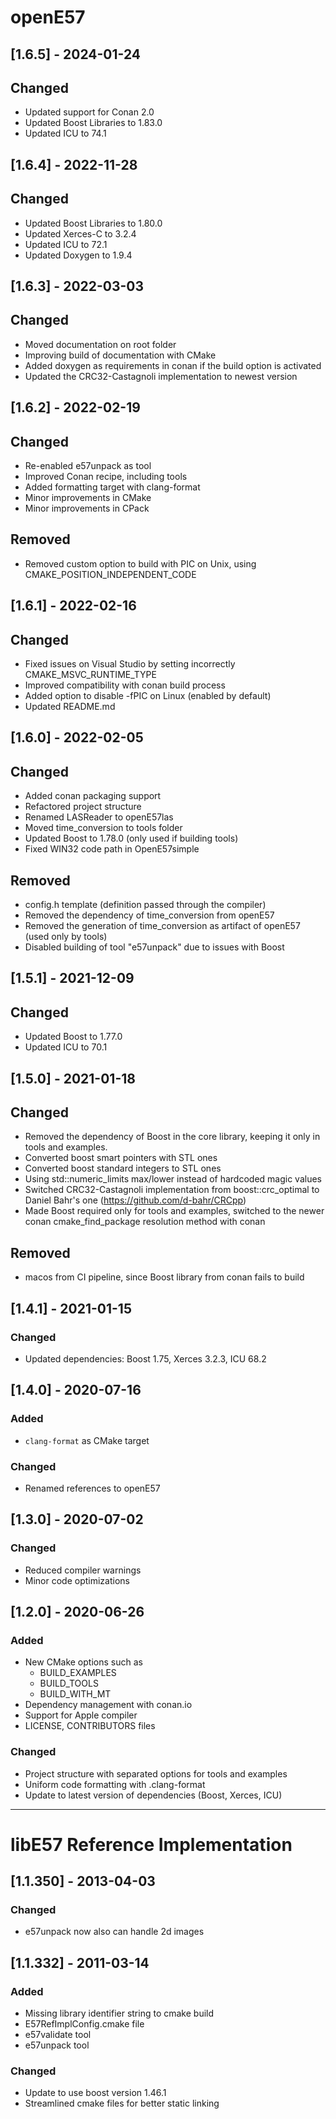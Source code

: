 # openE57

## [1.6.5] - 2024-01-24

## Changed
- Updated support for Conan 2.0
- Updated Boost Libraries to 1.83.0
- Updated ICU to 74.1

## [1.6.4] - 2022-11-28

## Changed
- Updated Boost Libraries to 1.80.0
- Updated Xerces-C to 3.2.4
- Updated ICU to 72.1
- Updated Doxygen to 1.9.4

## [1.6.3] - 2022-03-03

## Changed
- Moved documentation on root folder
- Improving build of documentation with CMake
- Added doxygen as requirements in conan if the build option is activated
- Updated the CRC32-Castagnoli implementation to newest version

## [1.6.2] - 2022-02-19

## Changed
- Re-enabled e57unpack as tool
- Improved Conan recipe, including tools
- Added formatting target with clang-format
- Minor improvements in CMake
- Minor improvements in CPack

## Removed
- Removed custom option to build with PIC on Unix, using CMAKE_POSITION_INDEPENDENT_CODE

## [1.6.1] - 2022-02-16

## Changed
- Fixed issues on Visual Studio by setting incorrectly CMAKE_MSVC_RUNTIME_TYPE
- Improved compatibility with conan build process
- Added option to disable -fPIC on Linux (enabled by default)
- Updated README.md

## [1.6.0] - 2022-02-05

## Changed
- Added conan packaging support
- Refactored project structure
- Renamed LASReader to openE57las
- Moved time_conversion to tools folder
- Updated Boost to 1.78.0 (only used if building tools)
- Fixed WIN32 code path in OpenE57simple

## Removed
- config.h template (definition passed through the compiler)
- Removed the dependency of time_conversion from openE57
- Removed the generation of time_conversion as artifact of openE57 (used only by tools)
- Disabled building of tool "e57unpack" due to issues with Boost

## [1.5.1] - 2021-12-09

## Changed
- Updated Boost to 1.77.0
- Updated ICU to 70.1

## [1.5.0] - 2021-01-18

## Changed
- Removed the dependency of Boost in the core library, keeping it only in tools and examples.
- Converted boost smart pointers with STL ones
- Converted boost standard integers to STL ones
- Using std::numeric_limits max/lower instead of hardcoded magic values
- Switched CRC32-Castagnoli implementation from boost::crc_optimal to Daniel Bahr's one (https://github.com/d-bahr/CRCpp)
- Made Boost required only for tools and examples, switched to the newer conan cmake_find_package resolution method with conan

## Removed
- macos from CI pipeline, since Boost library from conan fails to build


## [1.4.1] - 2021-01-15

### Changed
- Updated dependencies: Boost 1.75, Xerces 3.2.3, ICU 68.2
  

## [1.4.0] - 2020-07-16
### Added
- `clang-format` as CMake target

### Changed
- Renamed references to openE57
  

## [1.3.0] - 2020-07-02
### Changed
- Reduced compiler warnings
- Minor code optimizations


## [1.2.0] - 2020-06-26
### Added
- New CMake options such as
  - BUILD_EXAMPLES
  - BUILD_TOOLS
  - BUILD_WITH_MT
- Dependency management with conan.io
- Support for Apple compiler
- LICENSE, CONTRIBUTORS files

### Changed
- Project structure with separated options for tools and examples
- Uniform code formatting with .clang-format
- Update to latest version of dependencies (Boost, Xerces, ICU)

------------

# libE57 Reference Implementation

## [1.1.350] - 2013-04-03
### Changed
- e57unpack now also can handle 2d images


## [1.1.332] - 2011-03-14
### Added
- Missing library identifier string to cmake build
- E57RefImplConfig.cmake file
- e57validate tool
- e57unpack tool

### Changed
- Update to use boost version 1.46.1
- Streamlined cmake files for better static linking
    
